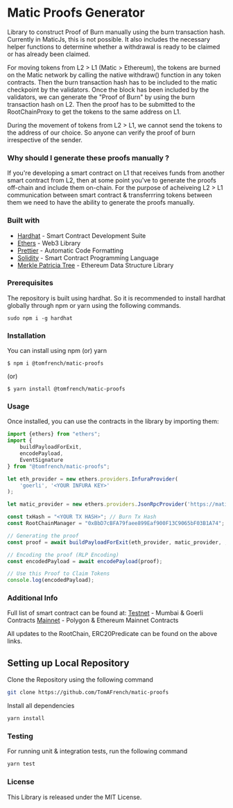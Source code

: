 # Matic Proofs Generator

Library to construct Proof of Burn manually using the burn transaction hash. Currently in MaticJs, this is not possible.
It also includes the necessary helper functions to determine whether a withdrawal is ready to be claimed or has already been claimed.

For moving tokens from L2 > L1 (Matic > Ethereum), the tokens are burned on the Matic network by calling the native withdraw() function in any token contracts. Then the burn transaction hash has to be included to the matic checkpoint by the validators. Once the block has been included by the validators, we can generate the "Proof of Burn" by using the burn transaction hash on L2. Then the proof has to be submitted to the RootChainProxy to get the tokens to the same address on L1.

During the movement of tokens from L2 > L1, we cannot send the tokens to the address of our choice. So anyone can verify the proof of burn irrespective of the sender.

### Why should I generate these proofs manually ?

If you're developing a smart contract on L1 that receives funds from another smart contract from L2, then at some point you've to generate the proofs off-chain and include them on-chain. For the purpose of acheiveing L2 > L1 communication between smart contract & transferrring tokens between them we need to have the ability to generate the proofs manually.

### Built with

- [Hardhat](https://hardhat.org/) - Smart Contract Development Suite
- [Ethers](https://docs.ethers.io/v5/getting-started/) - Web3 Library
- [Prettier](https://github.com/prettier-solidity/prettier-plugin-solidity) - Automatic Code Formatting
- [Solidity](https://docs.soliditylang.org/en/v0.8.6/) - Smart Contract Programming Language
- [Merkle Patricia Tree](https://www.npmjs.com/package/merkle-patricia-tree) - Ethereum Data Structure Library

### Prerequisites

The repository is built using hardhat. So it is recommended to install hardhat globally through npm or yarn using the following commands.

`sudo npm i -g hardhat`

### Installation

You can install using npm (or) yarn

```console
$ npm i @tomfrench/matic-proofs
```

(or)

```console
$ yarn install @tomfrench/matic-proofs
```

### Usage

Once installed, you can use the contracts in the library by importing them:

```js
import {ethers} from "ethers";
import {
    buildPayloadForExit,
    encodePayload,
    EventSignature
} from "@tomfrench/matic-proofs";

let eth_provider = new ethers.providers.InfuraProvider(
    'goerli', '<YOUR INFURA KEY>'
);

let matic_provider = new ethers.providers.JsonRpcProvider('https://matic-mumbai.chainstacklabs.com');

const txHash = "<YOUR TX HASH>"; // Burn Tx Hash
const RootChainManager = "0xBbD7cBFA79faee899Eaf900F13C9065bF03B1A74"; // For Mainnet use: 0x86E4Dc95c7FBdBf52e33D563BbDB00823894C287

// Generating the proof
const proof = await buildPayloadForExit(eth_provider, matic_provider, , txHash, EventSignature.ERC20Transfer);

// Encoding the proof (RLP Encoding)
const encodedPayload = await encodePayload(proof);

// Use this Proof to Claim Tokens
console.log(encodedPayload);
```

### Additional Info

Full list of smart contract can be found at:
[Testnet](https://static.matic.network/network/testnet/mumbai/index.json) - Mumbai & Goerli Contracts
[Mainnet](https://static.matic.network/network/mainnet/v1/index.json) - Polygon & Ethereum Mainnet Contracts

All updates to the RootChain, ERC20Predicate can be found on the above links.

## Setting up Local Repository

Clone the Repository using the following command

```bash
git clone https://github.com/TomAFrench/matic-proofs
```

Install all dependencies

```bash
yarn install
```

### Testing

For running unit & integration tests, run the following command

```bash
yarn test
```

### License

This Library is released under the MIT License.
